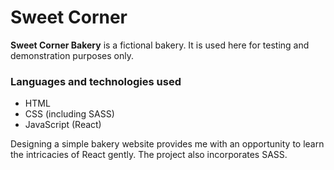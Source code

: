 # Sweet Corner

**Sweet Corner Bakery** is a fictional bakery. It is used here for testing and demonstration purposes only.

### Languages and technologies used
* HTML
* CSS (including SASS)
* JavaScript (React)

Designing a simple bakery website provides me with an opportunity to learn the intricacies of React gently. The project also incorporates SASS.
